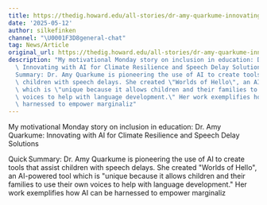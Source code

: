 ```yaml
---
title: https://thedig.howard.edu/all-stories/dr-amy-quarkume-innovating-ai-climate-resilience-and-speech-delay-solutions
date: '2025-05-12'
author: silkefinken
channel: "\U0001F3D8general-chat"
tag: News/Article
original_url: https://thedig.howard.edu/all-stories/dr-amy-quarkume-innovating-ai-climate-resilience-and-speech-delay-solutions
description: "My motivational Monday story on inclusion in education: Dr. Amy Quarkume:\
  \ Innovating with AI for Climate Resilience and Speech Delay Solutions\n\nQuick\u202F\
  Summary: Dr. Amy Quarkume is pioneering the use of AI to create tools that assist\
  \ children with speech delays. She created \"Worlds of Hello\", an AI-powered tool\
  \ which is \"unique because it allows children and their families to use their own\
  \ voices to help with language development.\" Her work exemplifies how AI can be\
  \ harnessed to empower marginaliz"
---
```


My motivational Monday story on inclusion in education: Dr. Amy Quarkume: Innovating with AI for Climate Resilience and Speech Delay Solutions

Quick Summary: Dr. Amy Quarkume is pioneering the use of AI to create tools that assist children with speech delays. She created "Worlds of Hello", an AI-powered tool which is "unique because it allows children and their families to use their own voices to help with language development." Her work exemplifies how AI can be harnessed to empower marginaliz